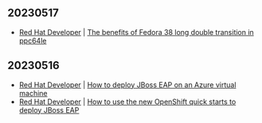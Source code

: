 ## 20230517
- [Red Hat Developer](https://developers.redhat.com/) | [The benefits of Fedora 38 long double transition in ppc64le](https://developers.redhat.com/articles/2023/05/16/benefits-fedora-38-long-double-transition-ppc64le)

## 20230516
- [Red Hat Developer](https://developers.redhat.com/) | [How to deploy JBoss EAP on an Azure virtual machine](https://developers.redhat.com/articles/2023/05/15/how-deploy-jboss-eap-azure-virtual-machine)
- [Red Hat Developer](https://developers.redhat.com/) | [How to use the new OpenShift quick starts to deploy JBoss EAP](https://developers.redhat.com/articles/2023/05/15/how-use-new-openshift-quick-starts-deploy-jboss-eap)

